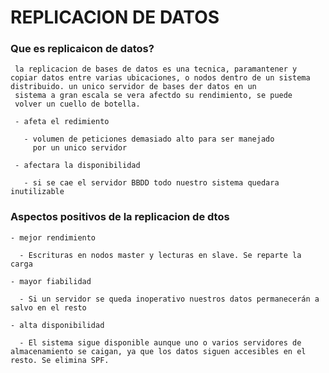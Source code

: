   # REPLICACION DE DATOS

   ### Que es replicaicon de datos?
    
     la replicacion de bases de datos es una tecnica, paramantener y copiar datos entre varias ubicaciones, o nodos dentro de un sistema distribuido. un unico servidor de bases der datos en un 
     sistema a gran escala se vera afectdo su rendimiento, se puede 
     volver un cuello de botella.

     - afeta el redimiento
       
       - volumen de peticiones demasiado alto para ser manejado
         por un unico servidor
    
     - afectara la disponibilidad

       - si se cae el servidor BBDD todo nuestro sistema quedara inutilizable


  ### Aspectos positivos de la replicacion de dtos
   
    - mejor rendimiento

      - Escrituras en nodos master y lecturas en slave. Se reparte la carga

    - mayor fiabilidad
     
      - Si un servidor se queda inoperativo nuestros datos permanecerán a salvo en el resto

    - alta disponibilidad
     
      - El sistema sigue disponible aunque uno o varios servidores de almacenamiento se caigan, ya que los datos siguen accesibles en el resto. Se elimina SPF.

    